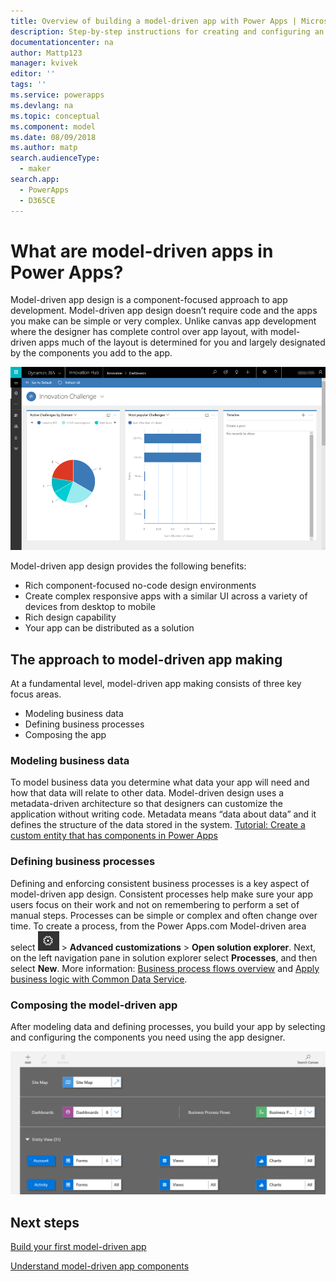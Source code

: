 ```yaml
---
title: Overview of building a model-driven app with Power Apps | Microsoft Docs
description: Step-by-step instructions for creating and configuring an entity to use with a Power Apps app.
documentationcenter: na
author: Mattp123
manager: kvivek
editor: ''
tags: ''
ms.service: powerapps
ms.devlang: na
ms.topic: conceptual
ms.component: model
ms.date: 08/09/2018
ms.author: matp
search.audienceType: 
  - maker
search.app: 
  - PowerApps
  - D365CE
---
```

# What are model-driven apps in Power Apps?

Model-driven app design is a component-focused approach to app development. Model-driven app design doesn’t require code and the apps you make can be simple or very complex.  Unlike canvas app development where the designer has complete control over app layout, with model-driven apps much of the layout is determined for you and largely designated by the components you add to the app. 

![Sample model-driven app](media/model-driven-app-overview/model-app-sample.png)

Model-driven app design provides the following benefits:
- Rich component-focused no-code design environments 
- Create complex responsive apps with a similar UI across a variety of devices from desktop to mobile
- Rich design capability 
- Your app can be distributed as a solution
 
## The approach to model-driven app making
At a fundamental level, model-driven app making consists of three key focus areas.

- Modeling business data 
- Defining business processes 
- Composing the app

### Modeling business data
To model business data you determine what data your app will need and how that data will relate to other data. Model-driven design uses a metadata-driven architecture so that designers can customize the application without writing code. Metadata means “data about data” and it defines the structure of the data stored in the system. [Tutorial: Create a custom entity that has components in Power Apps](../common-data-service/create-custom-entity.md)

### Defining business processes
Defining and enforcing consistent business processes is a key aspect of model-driven app design. Consistent processes help make sure your app users focus on their work and not on remembering to perform a set of manual steps. Processes can be simple or complex and often change over time. To create a process, from the Power Apps.com Model-driven area select ![Settings](media/powerapps-gear.png) > **Advanced customizations** > **Open solution explorer**. Next, on the left navigation pane in solution explorer select **Processes**, and then select **New**. More information: [Business process flows overview](/flow/business-process-flows-overview) and [Apply business logic with Common Data Service](../common-data-service/cds-processes.md). 

### Composing the model-driven app
After modeling data and defining processes, you build your app by selecting and configuring the components you need using the app designer.

![App designer](media/model-driven-app-overview/app-designer.png)

## Next steps

[Build your first model-driven app](build-first-model-driven-app.md)

[Understand model-driven app components](model-driven-app-components.md)

